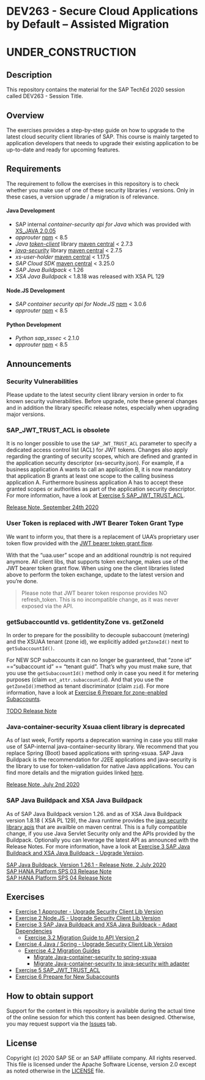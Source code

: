 # DEV263 - Secure Cloud Applications by Default – Assisted Migration
# UNDER_CONSTRUCTION
## Description

This repository contains the material for the SAP TechEd 2020 session called DEV263 - Session Title. 

## Overview

The exercises provides a step-by-step guide on how to upgrade to the latest cloud security client libraries of SAP. This course is mainly targeted to application developers that needs to upgrade their existing application to be up-to-date and ready for upcoming features.

## Requirements
The requirement to follow the exercises in this repository is to check whether you make use of one of these security libraries / versions. Only in these cases, a version upgrade / a migration is of relevance.

#### Java Development
- SAP internal *container-security api for Java* which was provided with [XS_JAVA 2.0.05](https://help.sap.com/viewer/4505d0bdaf4948449b7f7379d24d0f0d/2.0.05/en-US/6511bc054b0e48369a625a8019fefd53.html)
- *approuter* [npm](https://www.npmjs.com/package/@sap/approuter) < 8.5
- *Java* [*token-client*](https://github.com/SAP/cloud-security-xsuaa-integration/tree/master/token-client) library [maven central](https://search.maven.org/search?q=g:com.sap.cloud.security.xsuaa) < 2.7.3
- [*java-security*](https://github.wdf.sap.corp/CPSecurity/java-container-security) library [maven central](https://search.maven.org/search?q=g:com.sap.cloud.security) < 2.7.5
- *xs-user-holder* [maven central](https://search.maven.org/search?q=g:com.sap.cloud.sjb) < 1.17.5
- *SAP Cloud SDK* [maven central](https://search.maven.org/search?q=g:com.sap.cloud.sdk) < 3.25.0
- *SAP Java Buildpack* < 1.26
- *XSA Java Buildpack* < 1.8.18 was released with XSA PL 129

#### Node.JS Development
- *SAP container security api for Node.JS* [npm](https://www.npmjs.com/package/@sap/xssec) < 3.0.6
- *approuter* [npm](https://www.npmjs.com/package/@sap/approuter) < 8.5

#### Python Development
- *Python sap_xssec* < 2.1.0
- *approuter* [npm](https://www.npmjs.com/package/@sap/approuter) < 8.5

## Announcements

### Security Vulnerabilities
Please update to the latest security client library version in order to fix known security vulnerabilities.
Before upgrade, note these general changes and in addition the library specific release notes, especially when upgrading major versions.
 
### SAP_JWT_TRUST_ACL is obsolete
It is no longer possible to use the `SAP_JWT_TRUST_ACL` parameter to specify a dedicated access control list (ACL) for JWT tokens. Changes also apply regarding the granting of security scopes, which are defined and granted in the application security descriptor (xs-security.json). For example, if a business application A wants to call an application B, it is now mandatory that application B grants at least one scope to the calling business application A. Furthermore business application A has to accept these granted scopes or authorities as part of the application security descriptor. For more information, have a look at [Exercise 5 SAP_JWT_TRUST_ACL](exercises/sap_jwt_trust_acl).

[Release Note, September 24th 2020](https://help.sap.com/doc/43b304f99a8145809c78f292bfc0bc58/Cloud/en-US/98bf747111574187a7c76f8ced51cfeb.html?sel1=Authorization%20and%20Trust%20Management&date=all&from=2020-09-24&to=2020-09-24)
 
### User Token is replaced with JWT Bearer Token Grant Type
We want to inform you, that there is a replacement of UAA’s proprietary user token flow provided with the [JWT bearer token grant flow](https://docs.cloudfoundry.org/api/uaa/version/74.26.0/index.html#jwt-bearer-token-grant).

With that the “uaa.user” scope and an additional roundtrip is not required anymore. All client libs, that supports token exchange, makes use of the JWT bearer token grant flow. When using one the client libraries listed above to perform the token exchange, update to the latest version and you’re done. 

> Please note that JWT bearer token response provides NO refresh_token. This is no incompatible change, as it was never exposed via the API.
 
### getSubaccountId vs. getIdentityZone vs. getZoneId
In order to prepare for the possibility to decouple subaccount (metering) and the XSUAA tenant (zone id), we explicitly added `getZoneId()` next to `getSubaccountId()`.
 
For NEW SCP subaccounts it can no longer be guaranteed, that “zone id” ==“subaccount id” == “tenant guid”. That’s why you must make sure, that you use the `getSubaccountId()` method only in case you need it for metering purposes (claim `ext_attr.subaccountid`). And that you use the `getZoneId()`method as tenant discriminator (claim `zid`). For more information, have a look at [Exercise 6 Prepare for zone-enabled Subaccounts](exercises/zone_enablement).

[TODO Release Note]()

### Java-container-security Xsuaa client library is deprecated
As of last week, Fortify reports a deprecation warning in case you still make use of SAP-internal java-container-security library. We recommend that you replace Spring (Boot) based applications with spring-xsuaa. SAP Java Buildpack is the recommendation for J2EE applications and java-security is the library to use for token-validation for native Java applications. You can find more details and the migration guides linked [here](exercises/java/migrationguides).

[Release Note, July 2nd 2020](https://help.sap.com/viewer/12a72dd465d240d9bc4988ce6c691271/Cloud/en-US)

 
### SAP Java Buildpack and XSA Java Buildpack  
As of SAP Java Buildpack version 1.26. and as of XSA Java Buildpack version 1.8.18 ( XSA PL 129), the Java runtime provides the [java security library apis](https://github.com/SAP/cloud-security-xsuaa-integration) that are availble on maven central. This is a fully compatible change, if you use Java Servlet Security only and the APIs provided by the Buildpack. Optionally you can leverage the latest API as announced with the Release Notes. For more information, have a look at [Exercise 3 SAP Java Buildpack and XSA Java Buildpack - Upgrade Version](exercises/sapjavabuildpack).

[SAP Java Buildpack, Version 1.26.1 - Release Note, 2 July 2020](https://help.sap.com/doc/43b304f99a8145809c78f292bfc0bc58/Cloud/en-US/98bf747111574187a7c76f8ced51cfeb.html?from=2020-07-02&to=2020-07-02)  
[SAP HANA Platform SPS 03 Release Note](https://launchpad.support.sap.com/#/notes/2551355)  
[SAP HANA Platform SPS 04 Release Note](https://launchpad.support.sap.com/#/notes/2656575)  


## Exercises
- [Exercise 1 Approuter - Upgrade Security Client Lib Version](exercises/approuter)
- [Exercise 2 Node.JS - Upgrade Security Client Lib Version](exercises/nodejs)
- [Exercise 3 SAP Java Buildpack and XSA Java Buildpack - Adapt Dependencies](exercises/sapjavabuildpack)
    - [Exercise 3.2 Migration Guide to API Version 2](https://github.com/SAP/cloud-security-xsuaa-integration/blob/master/java-security/Migration_SAPJavaBuildpackProjects_V2.md)
- [Exercise 4 Java / Spring - Upgrade Security Client Lib Version](exercises/java)
    - [Exercise 4.2 Migration Guides](exercises/java/migrationguides)
      - [Migrate Java-container-security to spring-xsuaa](https://github.com/SAP/cloud-security-xsuaa-integration/blob/master/spring-xsuaa/Migration_JavaContainerSecurityProjects.md)
      - [Migrate Java-container-security to java-security with adapter](https://github.com/SAP/cloud-security-xsuaa-integration/blob/master/java-security/Migration_SpringSecurityProjects.md)
- [Exercise 5 SAP_JWT_TRUST_ACL](exercises/sap_jwt_trust_acl)
- [Exercise 6 Prepare for New Subaccounts](exercises/zone_enablement)


## How to obtain support
Support for the content in this repository is available during the actual time of the online session for which this content has been designed. Otherwise, you may request support via the [Issues](../../issues) tab.

## License
Copyright (c) 2020 SAP SE or an SAP affiliate company. All rights reserved. This file is licensed under the Apache Software License, version 2.0 except as noted otherwise in the [LICENSE](LICENSES/Apache-2.0.txt) file.
